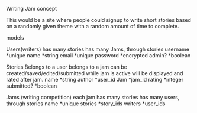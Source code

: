 
Writing Jam concept

This would be a site where people could signup to write short stories based on a randomly given theme with a random amount of time to complete.

models 

Users(writers)
has many stories
has many Jams, through stories
username *unique
name *string
email *unique
password *encrypted
admin? *boolean



Stories
Belongs to a user
belongs to a jam
can be created/saved/edited/submitted while jam is active
will be displayed and rated after jam.
name *string
author *user_id
Jam *jam_id
rating *integer
submitted? *boolean


Jams (writing competition)
each jam has many stories
has many users, through stories
name *unique
stories *story_ids
writers *user_ids

